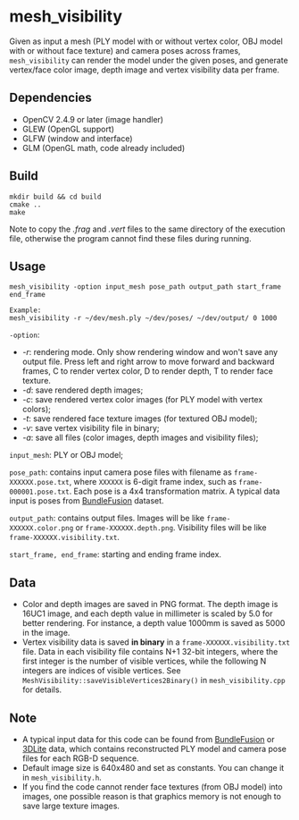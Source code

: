 # mesh_visibility

Given as input a mesh (PLY model with or without vertex color, OBJ model with or without face texture) and camera poses across frames, `mesh_visibility` can render the model under the given poses, and generate vertex/face color image, depth image and vertex visibility data per frame.

## Dependencies
- OpenCV 2.4.9 or later (image handler)
- GLEW (OpenGL support)
- GLFW (window and interface)
- GLM (OpenGL math, code already included)

## Build
```
mkdir build && cd build
cmake ..
make
```
Note to copy the *.frag* and *.vert* files to the same directory of the execution file, otherwise the program cannot find these files during running.

## Usage
```
mesh_visibility -option input_mesh pose_path output_path start_frame end_frame

Example:
mesh_visibility -r ~/dev/mesh.ply ~/dev/poses/ ~/dev/output/ 0 1000
```

`-option`:
- *-r*: rendering mode. Only show rendering window and won't save any output file. Press left and right arrow to move forward and backward frames, C to render vertex color, D to render depth, T to render face texture.
- *-d*: save rendered depth images;
- *-c*: save rendered vertex color images (for PLY model with vertex colors);
- *-t*: save rendered face texture images (for textured OBJ model);
- *-v*: save vertex visibility file in binary;
- *-a*: save all files (color images, depth images and visibility files);

`input_mesh`: PLY or OBJ model;

`pose_path`: contains input camera pose files with filename as `frame-XXXXXX.pose.txt`, where `XXXXXX` is 6-digit frame index, such as `frame-000001.pose.txt`. Each pose is a 4x4 transformation matrix. A typical data input is poses from [BundleFusion](http://graphics.stanford.edu/projects/bundlefusion/) dataset.

`output_path`: contains output files. Images will be like `frame-XXXXXX.color.png` or `frame-XXXXXX.depth.png`. Visibility files will be like
`frame-XXXXXX.visibility.txt`.

`start_frame, end_frame`: starting and ending frame index.

## Data
- Color and depth images are saved in PNG format. The depth image is 16UC1 image, and each depth value in millimeter is scaled by 5.0 for better rendering. For instance, a depth value 1000mm is saved as 5000 in the image.
- Vertex visibility data is saved **in binary** in a `frame-XXXXXX.visibility.txt` file. Data in each visibility file contains N+1 32-bit integers, where the first integer is the number of visible vertices, while the following N integers are indices of visible vertices. See `MeshVisibility::saveVisibleVertices2Binary()` in `mesh_visibility.cpp` for details.

## Note
- A typical input data for this code can be found from [BundleFusion](http://graphics.stanford.edu/projects/bundlefusion/) or [3DLite](http://graphics.stanford.edu/projects/3dlite/) data, which contains reconstructed PLY model and camera pose files for each RGB-D sequence.
- Default image size is 640x480 and set as constants. You can change it in `mesh_visibility.h`.
- If you find the code cannot render face textures (from OBJ model) into images, one possible reason is that graphics memory is not enough to save large texture images.
